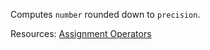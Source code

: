 Computes <code>number</code> rounded down to <code>precision</code>.

Resources: [Assignment Operators](https://developer.mozilla.org/en-US/docs/Web/JavaScript/Reference/Operators/Assignment_Operators#Exponentiation_assignment)
